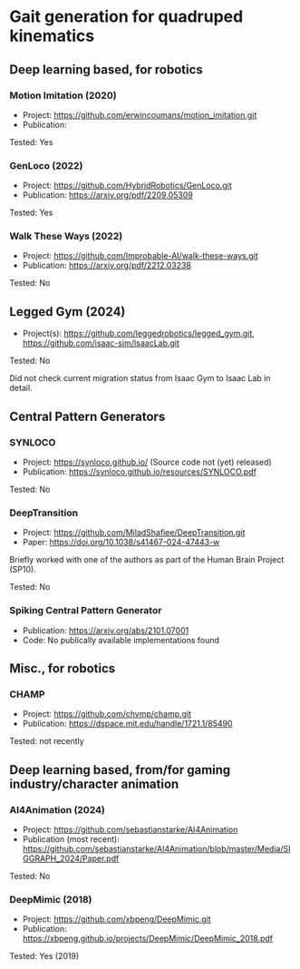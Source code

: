 # Gait generation for quadruped kinematics

## Deep learning based, for robotics

### Motion Imitation (2020)

* Project: https://github.com/erwincoumans/motion_imitation.git
* Publication: 

Tested: Yes

### GenLoco (2022)

* Project: https://github.com/HybridRobotics/GenLoco.git
* Publication: https://arxiv.org/pdf/2209.05309

Tested: Yes

### Walk These Ways (2022)

* Project: https://github.com/Improbable-AI/walk-these-ways.git
* Publication: https://arxiv.org/pdf/2212.03238

Tested: No

## Legged Gym (2024)

* Project(s): https://github.com/leggedrobotics/legged_gym.git, https://github.com/isaac-sim/IsaacLab.git

Tested: No

Did not check current migration status from Isaac Gym to Isaac Lab in detail.

## Central Pattern Generators

### SYNLOCO

* Project: https://synloco.github.io/ (Source code not (yet) released)
* Publication: https://synloco.github.io/resources/SYNLOCO.pdf

Tested: No

### DeepTransition

* Project: https://github.com/MiladShafiee/DeepTransition.git
* Paper: https://doi.org/10.1038/s41467-024-47443-w

Briefly worked with one of the authors as part of the Human Brain Project (SP10).

Tested: No

### Spiking Central Pattern Generator

* Publication: https://arxiv.org/abs/2101.07001
* Code: No publically available implementations found

## Misc., for robotics

### CHAMP

* Project: https://github.com/chvmp/champ.git
* Publication: https://dspace.mit.edu/handle/1721.1/85490

Tested: not recently

## Deep learning based, from/for gaming industry/character animation

### AI4Animation (2024)

* Project: https://github.com/sebastianstarke/AI4Animation
* Publication (most recent): https://github.com/sebastianstarke/AI4Animation/blob/master/Media/SIGGRAPH_2024/Paper.pdf

Tested: No

### DeepMimic (2018)

* Project: https://github.com/xbpeng/DeepMimic.git
* Publication: https://xbpeng.github.io/projects/DeepMimic/DeepMimic_2018.pdf

Tested: Yes (2019)
